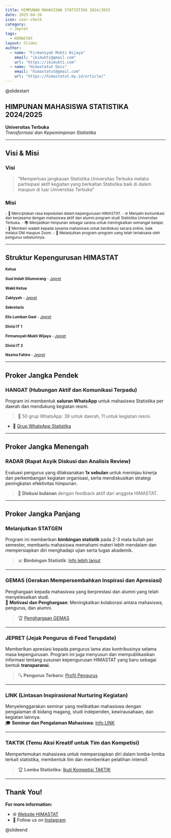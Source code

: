 ```yaml
---
title: HIMPUNAN MAHASISWA STATISTIKA 2024/2025
date: 2025-04-26
icon: user-check
category: 
  - Jepret
tags:
  - HIMASTAT
layout: Slides
author:
  - name: "Firmansyah Mukti Wijaya"
    email: "ikimukti@gmail.com"
    url: "https://ikimukti.com"
  - name: "Himastatut Docs"
    email: "himastatut@gmail.com"
    url: "https://himastatut.my.id/article/"
---
```


@slidestart

## HIMPUNAN MAHASISWA STATISTIKA 2024/2025
**Universitas Terbuka**  
_Transformasi dan Kepemimpinan Statistika_

---

## Visi & Misi

### **Visi**
> "Memperluas jangkauan Statistika Universitas Terbuka melalui partisipasi aktif kegiatan yang berkaitan Statistika baik di dalam maupun di luar Universitas Terbuka"

### **Misi**  
<small>
- 🌟 Menciptakan rasa kepedulian dalam kepengurusan HIMASTAT.  
- 🌐 Menjalin komunikasi dan kerjasama dengan mahasiswa aktif dan alumni program studi Statistika Universitas Terbuka.  
- 📚 Menjadikan himpunan sebagai sarana untuk meningkatkan semangat belajar.  
- 💬 Memberi wadah kepada sesama mahasiswa untuk berdiskusi secara online, baik melalui DM maupun Zoom.  
- 🔄 Melanjutkan program-program yang telah terlaksana oleh pengurus sebelumnya.
</small>

---

## Struktur Kepengurusan HIMASTAT

<small>

#### **Ketua**  
**Susi Indah Situmorang** - [Jepret](./portofolio/mhs-043164149)

#### **Wakil Ketua**  
**Zakiyyah** - [Jepret](./portofolio/mhs-044845085)

#### **Sekretaris**  
**Elis Lumban Gaol** - [Jepret](./portofolio/mhs-044875482)

#### **Divisi IT 1**  
**Firmansyah Mukti Wijaya** - [Jepret](./portofolio/mhs-050900568)

#### **Divisi IT 2**  
**Nazma Fahira** - [Jepret](./portofolio/mhs-053284089)

</small>


---

## Proker Jangka Pendek

### **HANGAT (Hubungan Aktif dan Komunikasi Terpadu)**  
Program ini membentuk **saluran WhatsApp** untuk mahasiswa Statistika per daerah dan mendukung kegiatan resmi.  
> 📱 50 grup WhatsApp: 39 untuk daerah, 11 untuk kegiatan resmi.  
- 🔗 [Grup WhatsApp Statistika](https://chat.whatsapp.com/HLT9mlwDF6987pavHdCBXK)

---

## Proker Jangka Menengah

### **RADAR (Rapat Asyik Diskusi dan Analisis Review)**  
Evaluasi pengurus yang dilaksanakan **1x sebulan** untuk meninjau kinerja dan perkembangan kegiatan organisasi, serta mendiskusikan strategi peningkatan efektivitas himpunan.

> 💬 **Diskusi bulanan** dengan feedback aktif dari anggota HIMASTAT.  

---

## Proker Jangka Panjang

### **Melanjutkan STATGEN**  
Program ini memberikan **bimbingan statistik** pada 2-3 mata kuliah per semester, membantu mahasiswa memahami materi lebih mendalam dan mempersiapkan diri menghadapi ujian serta tugas akademik.

> 📊 **Bimbingan Statistik**: [Info lebih lanjut](./../../statgen/)

---

### **GEMAS (Gerakan Mempersembahkan Inspirasi dan Apresiasi)**  
Penghargaan kepada mahasiswa yang berprestasi dan alumni yang telah menyelesaikan studi.  
💪 **Motivasi dan Penghargaan**: Meningkatkan kolaborasi antara mahasiswa, pengurus, dan alumni.  
> 🏆 [Penghargaan GEMAS](./../../gemas/)

---

### **JEPRET (Jejak Pengurus di Feed Terupdate)**  
Memberikan apresiasi kepada pengurus lama atas kontribusinya selama masa kepengurusan. Program ini juga menyusun dan mempublikasikan informasi tentang susunan kepengurusan HIMASTAT yang baru sebagai bentuk **transparansi**.

> 🔍 **Pengurus Terbaru**: [Profil Pengurus](./../../jepret/jepret2024/)

---

### **LINK (Lintasan Inspirasional Nurturing Kegiatan)**  
Menyelenggarakan seminar yang melibatkan mahasiswa dengan pengalaman di bidang magang, studi independen, kewirausahaan, dan kegiatan lainnya.  
🎓 **Seminar dan Pengalaman Mahasiswa**: [Info LINK](./../../link/)

---

### **TAKTIK (Temu Aksi Kreatif untuk Tim dan Kompetisi)**  
Mempertemukan mahasiswa untuk mempersiapkan diri dalam lomba-lomba terkait statistika, membentuk tim dan memberikan pelatihan intensif.

> 🏆 **Lomba Statistika**: [Ikuti Kompetisi TAKTIK](./../../taktik/)

---

## Thank You!

**For more information:**
- 🌐 [Website HIMASTAT](https://statistika-fst.ut.ac.id/)
- 📱 Follow us on [Instagram](https://instagram.com/himastat_ut)


@slideend
